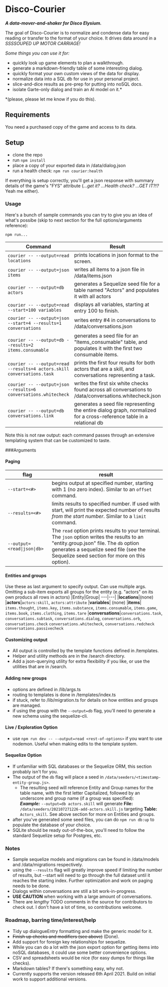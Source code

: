 # Disco-Courier

_**A data-mover-and-shaker for Disco Elysium.**_

The goal of Disco-Courier is to normalize and condense data for easy reading or transfer to the format of your choice. It drives data around in a _SSSSOUPED UP MOTOR CARRIAGE!_

_Some things you can use it for:_

- quickly look up game elements to plan a walkthrough.
- generate a markdown-friendly table of some interesting dialog.
- quickly format your own custom views of the data for display.
- normalize data into a SQL db for use in your personal project.
- slice-and-dice results as pre-prep for putting into noSQL docs.
- isolate Garte-only dialog and train an AI model on it.\*

\*(please, please let me know if you do this).

## Requirements

You need a purchased copy of the game and access to its data.

## Setup

- clone the repo
- run `npm install`
- place a copy of your exported data in /data/dialog.json
- run a health check: `npm run courier:health`

If everything is setup correctly, you'll get a json response with summary details of the game's "FYS" attribute (_...get it? ...Health check? ...GET IT?!?_ Yeah me either).

### Usage

Here's a bunch of sample commands you can try to give you an idea of what's possibe (skip to next section for the full options/arguments reference):

`npm run...`

| Command                                                                | Result                                                                                                                |
| ---------------------------------------------------------------------- | --------------------------------------------------------------------------------------------------------------------- |
| `courier -- --output=read locations`                                   | prints locations in json format to the screen.                                                                        |
| `courier -- --output=json items`                                       | writes all items to a json file in /data/items.json                                                                   |
| `courier -- --output=db actors`                                        | generates a Sequelize seed file for a table named "Actors" and populates it with all actors                           |
| `courier -- --output=read --start=100 variables`                       | displays all variables, starting at entry 100 to finish.                                                              |
| `courier -- --output=json --start=4 --results=1 conversations`         | writes entry #4 in conversations to /data/conversations.json                                                          |
| `courier -- --output=db --results=2 items.consumable`                  | generates a seed file for an "Items_consumable" table, and populates it with the first two consumable items.          |
| `courier -- --output=read --results=4 actors.skill conversations.task` | prints the first four results for both actors that are a skill, and conversations representing a task.                |
| `courier -- --output=json --results=6 conversations.whitecheck`        | writes the first six white checks found across all conversations to /data/conversations.whitecheck.json               |
| `courier -- --output=db conversations.link`                            | generates a seed file representing the entire dialog graph, normalized for a cross-reference table in a relational db |

Note this is not raw output: each command passes through an extensive templating system that can be customized to taste.

###Arguments

#### Paging

| flag                        | result                                                                                                                                                                                                                            |
| --------------------------- | --------------------------------------------------------------------------------------------------------------------------------------------------------------------------------------------------------------------------------- |
| `--start=<#>`               | begins output at specified number, starting with 1 (no zero index). Similar to an `offset` command.                                                                                                                               |
| `--results=<#>`             | limits results to specified number. If used with start, will print the expected number of results _from the start number_. Similar to a `limit` command.                                                                          |
| `--output=<read\|json\|db>` | The `read` option prints results to your terminal. The `json` option writes the results to an "entity.group.json" file. The `db` option generates a sequelize seed file (see the Sequelize seed section for more on this option). |

#### Entities and groups

Use these as last argument to specify output. Can use multiple args.
Omitting a sub-item exports all groups for the entity (e.g. "actors" on its own producs all rows in actors)
|Entity|Group|
---|---|
|**locations**|(none)
|**actors**|`actors:skill`, `actors:attribute`
|**variables**| (none)
|**items**| `items.thought`, `items.key`, `items.substance`, `items.consumable`, `items.game`, `items.book`, `items.clothing`, `items.tare`
|**conversations**|`conversations.task`, `conversations.subtask`, `conversations.dialog`, `conversations.orb`, `conversations.check` `conversations.whitecheck`, `conversations.redcheck` `conversations.passivecheck`

#### Customizing output

- All output is controlled by the template functions defined in /templates.
- Helper and utility methods are in the /search directory.
- Add a json-querying utility for extra flexibility if you like, or use the utilities that are in /search.

#### Adding new groups

- options are defined in /lib/args.ts
- routing to templates is done in /templates/index.ts
- if stuck, refer to /lib/migration.ts for details on how entities and groups are managed.
- if using the group with the `--output=db` flag, you'll need to generate a new schema using the sequelize-cli.

#### Live / Exploration Option

- use `npm run dev -- --output=read <rest-of-options>` if you want to use nodemon. Useful when making edits to the template system.

#### Sequelize Option

- If unfamiliar with SQL databases or the Sequelize ORM, this section probably isn't for you.
- The output of the `db` flag will place a seed in `/data/seeders/<timestamp-entity-group.js>`.
  - The resulting seed will reference Entity and Group names for the table name, with the first letter Capitalized, followed by an underscore and group name (if a group was specified):
    <br>
    _**Example:**_ `--output=db actors.skill` will generate **File:** `/data/seeders/202107271226-add-actors.skill.js` targeting **Table:** `Actors_skill`. See above section for more on Entities and groups.
    <br>
- after you've generated some seed files, you can do `npm run db:up` to populate the database of your choice.
- SQLite should be ready out-of-the-box, you'll need to follow the standard Sequelize setup for Postgres, etc.

### Notes

- Sample sequelize models and migrations can be found in /data/models and /data/migrations respectively.
- using the `--results` flag will greatly improve speed if limiting the number of results, but --start will need to go through the full dataset until it reaches the starting index. Further optimization and work on paging needs to be done.
- Dialogs within conversations are still a bit work-in-progress.
- **USE CAUTION** when working with a large amount of conversations.
- There are _lengthy_ TODO comments in the source for contributors to check out. I don't have a lot of time, so contributions welcome.

### Roadmap, barring time/interest/help

- Tidy up dialogueEntry formatting and make the generic model for it.
- ~~Finish up checks and modifiers (see above)~~ (Done).
- Add support for foreign key relationships for sequelize.
- While you can do a lot with the json export option for getting items into noSQL databases, it could use some better convenience options.
- CSV and spreadsheets would be nice (for easy dumps for things like checks).
- Markdown tables? If there's something easy, why not.
- Currently supports the version released 6th April 2021. Build on initial work to support additional versions.
